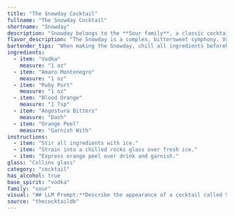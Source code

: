 ```yaml
---
title: "The Snowday Cocktail"
fullname: "The Snowday Cocktail"
shortname: "Snowday"
description: "Snowday belongs to the **Sour family**, a classic cocktail style with origins in the 18th century. This spirit-forward drink takes inspiration from its namesake, incorporating the wintery flavors of blood orange and amaro for a unique and balanced twist. "
flavor_description: "The Snowday is a complex, bittersweet symphony. Vodka provides a clean base, while Amaro Montenegro adds herbal and chocolate notes. Ruby Port brings a rich, fruity sweetness, balanced by the tartness of blood orange. Angostura Bitters adds a subtle, spiced complexity. The orange peel contributes a citrusy aroma that elevates the experience.  "
bartender_tips: "When making the Snowday, chill all ingredients beforehand for a crisp, refreshing experience. Use freshly squeezed blood orange juice for optimal flavor.  Muddle the orange peel slightly before adding to the shaker to release its oils. Shake hard with ice, then double strain to ensure a smooth, clear cocktail. Garnish with a fresh orange twist for a beautiful presentation. "
ingredients:
  - item: "Vodka"
    measure: "1 oz"
  - item: "Amaro Montenegro"
    measure: "1 oz"
  - item: "Ruby Port"
    measure: "1 oz"
  - item: "Blood Orange"
    measure: "1 Tsp"
  - item: "Angostura Bitters"
    measure: "Dash"
  - item: "Orange Peel"
    measure: "Garnish With"
instructions:
  - item: "Stir all ingredients with ice."
  - item: "Strain into a chilled rocks glass over fresh ice."
  - item: "Express orange peel over drink and garnish."
glass: "Collins glass"
category: "cocktail"
has_alcohol: true
base_spirit: "vodka"
family: "sour"
visual: "## LLM Prompt:**Describe the appearance of a cocktail called Snowday that is made with the following ingredients:*** **Vodka:** Clear, neutral spirit* **Amaro Montenegro:** Dark, bitter liqueur with a reddish hue* **Ruby Port:** Deep ruby red, fortified wine with sweetness and fruit notes* **Blood Orange:** Bright, vibrant orange juice with a slightly reddish tint* **Angostura Bitters:** Dark brown, aromatic bitters with a hint of orange* **Orange Peel:** Thin, bright orange rind for garnish**Consider the following aspects in your description:*** **Color:** What overall color does the cocktail have, and how do the individual ingredients contribute to it?* **Clarity:** Is the drink clear, cloudy, or layered? * **Texture:** Are there any visual elements that suggest texture, like a foam or a garnish? * **Garnish:** Describe the orange peel garnish - its size, shape, and how it is placed in the glass.**Focus on creating a vivid and evocative description that captures the visual appeal of this cocktail.** "
source: "thecocktaildb"
---
```


